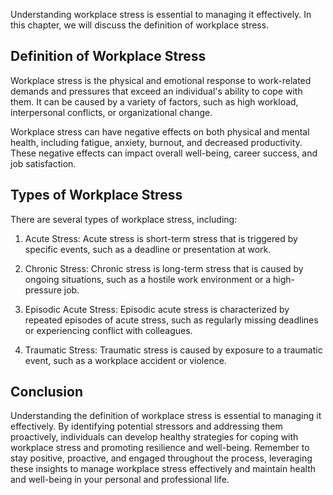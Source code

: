 
Understanding workplace stress is essential to managing it effectively. In this chapter, we will discuss the definition of workplace stress.

Definition of Workplace Stress
------------------------------

Workplace stress is the physical and emotional response to work-related demands and pressures that exceed an individual's ability to cope with them. It can be caused by a variety of factors, such as high workload, interpersonal conflicts, or organizational change.

Workplace stress can have negative effects on both physical and mental health, including fatigue, anxiety, burnout, and decreased productivity. These negative effects can impact overall well-being, career success, and job satisfaction.

Types of Workplace Stress
-------------------------

There are several types of workplace stress, including:

1. Acute Stress: Acute stress is short-term stress that is triggered by specific events, such as a deadline or presentation at work.

2. Chronic Stress: Chronic stress is long-term stress that is caused by ongoing situations, such as a hostile work environment or a high-pressure job.

3. Episodic Acute Stress: Episodic acute stress is characterized by repeated episodes of acute stress, such as regularly missing deadlines or experiencing conflict with colleagues.

4. Traumatic Stress: Traumatic stress is caused by exposure to a traumatic event, such as a workplace accident or violence.

Conclusion
----------

Understanding the definition of workplace stress is essential to managing it effectively. By identifying potential stressors and addressing them proactively, individuals can develop healthy strategies for coping with workplace stress and promoting resilience and well-being. Remember to stay positive, proactive, and engaged throughout the process, leveraging these insights to manage workplace stress effectively and maintain health and well-being in your personal and professional life.
